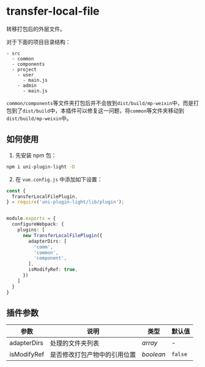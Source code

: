 # transfer-local-file

转移打包后的外层文件。

对于下面的项目目录结构：

```
- src
  - common
  - components
  - project
    - user
      - main.js
    - admin
      - main.js
```

`common/components`等文件夹打包后并不会放到`dist/build/mp-weixin`中，而是打包到了`dist/build`中，本插件可以修复这一问题，将`common`等文件夹移动到`dist/build/mp-weixin`中。




## 如何使用

1. 先安装 npm 包：

```bash
npm i uni-plugin-light -D
```

2. 在 `vue.config.js` 中添加如下设置：


```ts
const {
  TransferLocalFilePlugin,
} = require('uni-plugin-light/lib/plugin');


module.exports = {
  configureWebpack: {
    plugins: [
      new TransferLocalFilePlugin({
        adapterDirs: [
          'comm',
          'common',
          'component',
        ],
        isModifyRef: true,
      })
    ]
  }
}
```

## 插件参数


| 参数        | 说明                         | 类型      | 默认值  |
| ----------- | ---------------------------- | --------- | ------- |
| adapterDirs | 处理的文件夹列表             | _array_   | -       |
| isModifyRef | 是否修改打包产物中的引用位置 | _boolean_ | `false` |

